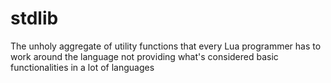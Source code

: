 # stdlib
The unholy aggregate of utility functions that every Lua programmer has to work around the language not providing what's considered basic functionalities in a lot of languages
